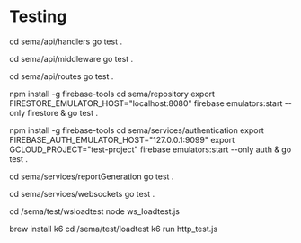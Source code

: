 # Testing 

cd sema/api/handlers
go test . 

cd sema/api/middleware
go test .

cd sema/api/routes
go test . 

npm install -g firebase-tools
cd sema/repository
export FIRESTORE_EMULATOR_HOST="localhost:8080" 
firebase emulators:start --only firestore &
go test .


npm install -g firebase-tools
cd sema/services/authentication
export FIREBASE_AUTH_EMULATOR_HOST="127.0.0.1:9099"
export GCLOUD_PROJECT="test-project"
firebase emulators:start --only auth & 
go test .


cd sema/services/reportGeneration
go test .

cd sema/services/websockets
go test .

cd /sema/test/wsloadtest
node ws_loadtest.js   


brew install k6 
cd /sema/test/loadtest
k6 run http_test.js
